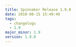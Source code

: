 ```yaml
---
title: Spinnaker Release 1.9.0
date: 2018-08-15 15:49:49
tags:
  - changelogs
  - 1.9
major_minor: 1.9
version: 1.9.0
---
```


<script src="https://gist.github.com/spinnaker-release/942a9ed21d2555ae15b82a036a140e3a.js"/>
